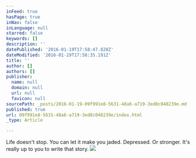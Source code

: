 ```yaml
---
inFeed: true
hasPage: true
inNav: false
inLanguage: null
starred: false
keywords: []
description: ''
datePublished: '2016-01-19T17:58:47.828Z'
dateModified: '2016-01-19T17:58:35.191Z'
title: ''
author: []
authors: []
publisher:
  name: null
  domain: null
  url: null
  favicon: null
sourcePath: _posts/2016-01-19-09f991e8-5631-48a6-a719-3ed8c048239e.md
published: true
url: 09f991e8-5631-48a6-a719-3ed8c048239e/index.html
_type: Article

---
```

Life doesn't stop. You can let it make you jaded. Depressed. Or stronger. It's really up to you to write that story.
![](https://the-grid-user-content.s3-us-west-2.amazonaws.com/35185c2f-3683-423f-8442-b01d3967a9ea.JPG)